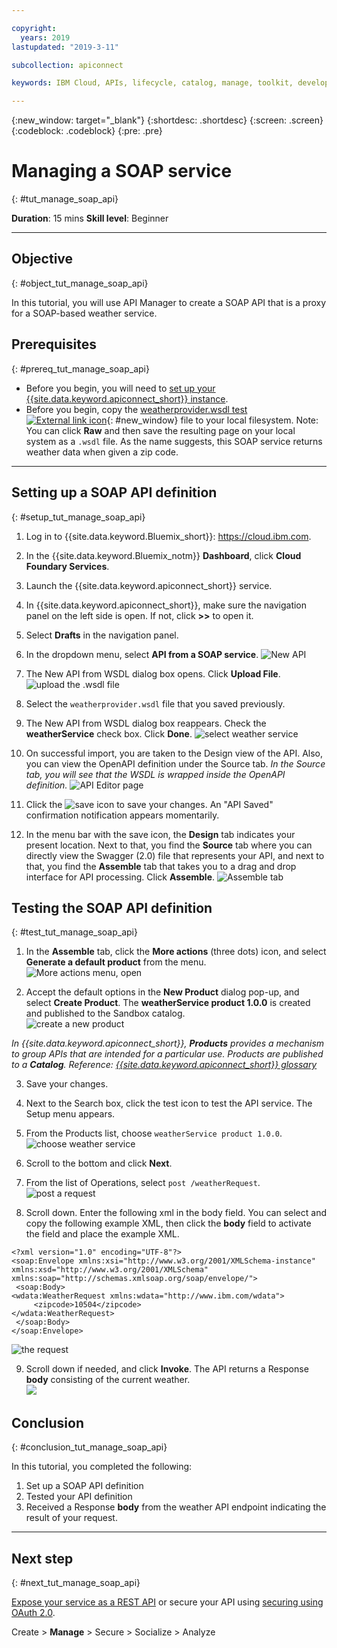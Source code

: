 ```yaml
---

copyright:
  years: 2019
lastupdated: "2019-3-11"

subcollection: apiconnect

keywords: IBM Cloud, APIs, lifecycle, catalog, manage, toolkit, develop, dev portal, tutorial

---
```



{:new_window: target="_blank"}
{:shortdesc: .shortdesc}
{:screen: .screen}
{:codeblock: .codeblock}
{:pre: .pre}


# Managing a SOAP service
{: #tut_manage_soap_api}

**Duration**: 15 mins
**Skill level**: Beginner

---
## Objective
{: #object_tut_manage_soap_api}

In this tutorial, you will use API Manager to create a SOAP API that is a proxy for a SOAP-based weather service.

## Prerequisites
{: #prereq_tut_manage_soap_api}

- Before you begin, you will need to [set up your {{site.data.keyword.apiconnect_short}} instance](/docs/services/apiconnect/tutorials?topic=apiconnect-tut_prereq_set_up_apic_instance).
- Before you begin, copy the [weatherprovider.wsdl test ![External link icon](../../icons/launch-glyph.svg "External link icon")](https://raw.githubusercontent.com/IBM-Bluemix-Docs/apiconnect/master/tutorials/weatherprovider.wsdl){: #new_window} file to your local filesystem.
Note: You can click **Raw** and then save the resulting page on your local system as a `.wsdl` file. As the name suggests, this SOAP service returns weather data when given a zip code.

---
## Setting up a SOAP API definition
{: #setup_tut_manage_soap_api}

1. Log in to {{site.data.keyword.Bluemix_short}}: https://cloud.ibm.com.
2. In the {{site.data.keyword.Bluemix_notm}} **Dashboard**, click **Cloud Foundary Services**. 
3. Launch the {{site.data.keyword.apiconnect_short}} service. 
4. In {{site.data.keyword.apiconnect_short}}, make sure the navigation panel on the left side is open. If not, click **>>** to open it.  
5. Select **Drafts** in the navigation panel.   

6. In the dropdown menu, select **API from a SOAP service**.
  ![New API](images/newapi-menu2.png)

7. The New API from WSDL dialog box opens. Click **Upload File**.
  ![upload the .wsdl file](images/4-uploadwsdl.png)

8. Select the `weatherprovider.wsdl` file that you saved previously.

9. The New API from WSDL dialog box reappears. Check the **weatherService** check box. Click **Done**.
  ![select weather service](images/newapi2.png)

10. On successful import, you are taken to the Design view of the API. Also, you can view the OpenAPI definition under the Source tab.
   _In the Source tab, you will see that the WSDL is wrapped inside the OpenAPI definition._ 
  ![API Editor page](images/designpage2.png)

11. Click the ![save](images/save.png) icon to save your changes. An "API Saved" confirmation notification appears momentarily.

12. In the menu bar with the save icon, the **Design** tab indicates your present location. Next to that, you find the **Source** tab where you can directly view the Swagger (2.0) file that represents your API, and next to that, you find the **Assemble** tab that takes you to a drag and drop interface for API processing. Click **Assemble**.
  ![Assemble tab](images/assemble-clean.png)  

## Testing the SOAP API definition
{: #test_tut_manage_soap_api}

1. In the **Assemble** tab, click the **More actions** (three dots) icon, and select **Generate a default product** from the menu.  
   ![More actions menu, open](images/gen-default-prod.png)

2. Accept the default options in the **New Product** dialog pop-up, and select **Create Product**. The **weatherService product 1.0.0** is created and published to the Sandbox catalog.  
  ![create a new product](images/12a-chooseproduct.png)
 
  _In {{site.data.keyword.apiconnect_short}}, **Products** provides a mechanism to group APIs that are intended for a particular use. Products are published to a **Catalog**. Reference: [{{site.data.keyword.apiconnect_short}} glossary](docs/services/apiconnect/tutorials/tut_expose_soap_service/apic_glossary.html)_

3. Save your changes.  

4. Next to the Search box, click the test icon to test the API service. The Setup menu appears.

5. From the Products list, choose `weatherService product 1.0.0`.  
  ![choose weather service](images/12-chooseproduct.png)

6. Scroll to the bottom and click **Next**.

7. From the list of Operations, select `post /weatherRequest`.  
  ![post a request](images/13-selectoperation.png)

8. Scroll down. Enter the following xml in the body field. You can select and copy the following example XML, then click the **body** field to activate the field and place the example XML.  
  ```
  <?xml version="1.0" encoding="UTF-8"?>
  <soap:Envelope xmlns:xsi="http://www.w3.org/2001/XMLSchema-instance" xmlns:xsd="http://www.w3.org/2001/XMLSchema" xmlns:soap="http://schemas.xmlsoap.org/soap/envelope/">
   <soap:Body>
  <wdata:WeatherRequest xmlns:wdata="http://www.ibm.com/wdata">
       <zipcode>10504</zipcode>
  </wdata:WeatherRequest>
   </soap:Body>
  </soap:Envelope>
  ```
 
  ![the request](images/14-enterrequest.png)

9. Scroll down if needed, and click **Invoke**.
The API returns a Response **body** consisting of the current weather.  
  ![](images/15-success.png)

## Conclusion
{: #conclusion_tut_manage_soap_api}

In this tutorial, you completed the following:
1. Set up a SOAP API definition
2. Tested your API definition
3. Received a Response **body** from the weather API endpoint indicating the result of your request.

---

## Next step
{: #next_tut_manage_soap_api}

[Expose your service as a REST API](/docs/services/apiconnect/tutorials?topic=apiconnect-tut_expose_soap_service) or secure your API using [securing using OAuth 2.0](/docs/services/apiconnect/tutorials?topic=apiconnect-tut_secure_oauth_2).

Create > **Manage** > Secure > Socialize > Analyze
